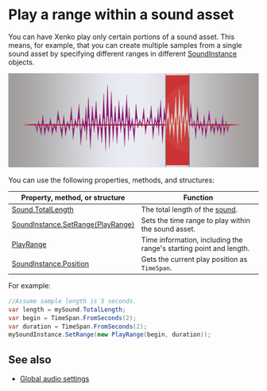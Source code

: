 # Play a range within a sound asset
You can have Xenko play only certain portions of a sound asset. This means, for example, that you can create multiple samples from a single sound asset by specifying different ranges in different [SoundInstance](xref="SiliconStudio.Xenko.Audio.SoundInstance") objects.

![Loop points](media/audio-advanced-features-loop-points.png)

You can use the following properties, methods, and structures:

| Property, method, or structure | Function |
|---------|-----------|
| [Sound.TotalLength](xref="SiliconStudio.Xenko.Audio.Sound.TotalLength") | The total length of the [sound](xref="SiliconStudio.Xenko.Audio.Sound"). |
| [SoundInstance.SetRange(PlayRange)](xref="SiliconStudio.Xenko.Audio.SoundInstance.SetRange.SiliconStudio.Xenko.Audio.PlayRange") | Sets the time range to play within the sound asset. |
| [PlayRange](xref="SiliconStudio.Xenko.Audio.PlayRange") | Time information, including the range's starting point and length. |
| [SoundInstance.Position](xref="SiliconStudio.Xenko.Audio.SoundInstance.Position") | Gets the current play position as `TimeSpan`. |

For example:

```cs
//Assume sample length is 5 seconds.
var length = mySound.TotalLength;
var begin = TimeSpan.FromSeconds(2);
var duration = TimeSpan.FromSeconds(2);
mySoundInstance.SetRange(new PlayRange(begin, duration));
```

## See also
* [Global audio settings](global-audio-settings.md)